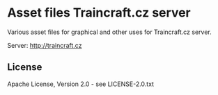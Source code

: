Asset files Traincraft.cz server
================================

Various asset files for graphical and other uses for Traincraft.cz server.

Server: http://traincraft.cz  

License
-------

Apache License, Version 2.0 - see LICENSE-2.0.txt  

